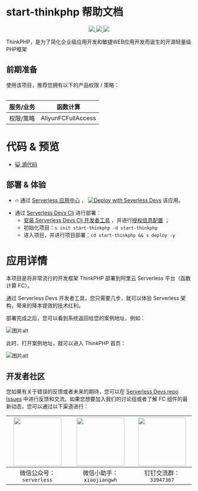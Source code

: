 # start-thinkphp 帮助文档

<p align="center" class="flex justify-center">
    <a href="https://www.serverless-devs.com" class="ml-1">
    <img src="http://editor.devsapp.cn/icon?package=start-thinkphp&type=packageType">
  </a>
  <a href="http://www.devsapp.cn/details.html?name=start-thinkphp" class="ml-1">
    <img src="http://editor.devsapp.cn/icon?package=start-thinkphp&type=packageVersion">
  </a>
  <a href="http://www.devsapp.cn/details.html?name=start-thinkphp" class="ml-1">
    <img src="http://editor.devsapp.cn/icon?package=start-thinkphp&type=packageDownload">
  </a>
</p>

<description>

ThinkPHP，是为了简化企业级应用开发和敏捷WEB应用开发而诞生的开源轻量级PHP框架

</description>

<table>

## 前期准备
使用该项目，推荐您拥有以下的产品权限 / 策略：

| 服务/业务 | 函数计算 |     
| --- |  --- |   
| 权限/策略 | AliyunFCFullAccess |  

</table>

<codepre id="codepre">

# 代码 & 预览

- [ :smiley_cat:  源代码](https://github.com/devsapp/start-web-framework/blob/master/web-framework/php/thinkphp)

</codepre>

<deploy>

## 部署 & 体验

<appcenter>

-  :fire:  通过 [Serverless 应用中心](https://fcnext.console.aliyun.com/applications/create?template=start-thinkphp) ，
[![Deploy with Severless Devs](https://img.alicdn.com/imgextra/i1/O1CN01w5RFbX1v45s8TIXPz_!!6000000006118-55-tps-95-28.svg)](https://fcnext.console.aliyun.com/applications/create?template=start-thinkphp)  该应用。 

</appcenter>

- 通过 [Serverless Devs Cli](https://www.serverless-devs.com/serverless-devs/install) 进行部署：
    - [安装 Serverless Devs Cli 开发者工具](https://www.serverless-devs.com/serverless-devs/install) ，并进行[授权信息配置](https://www.serverless-devs.com/fc/config) ；
    - 初始化项目：`s init start-thinkphp -d start-thinkphp`   
    - 进入项目，并进行项目部署：`cd start-thinkphp && s deploy -y`

</deploy>

<appdetail id="flushContent">

# 应用详情


本项目是将非常流行的开发框架 ThinkPHP 部署到阿里云 Serverless 平台（函数计算 FC）。

通过 Serverless Devs 开发者工具，您只需要几步，就可以体验 Serverless 架构，带来的降本提效的技术红利。

部署完成之后，您可以看到系统返回给您的案例地址，例如：

![图片alt](https://img.alicdn.com/imgextra/i1/O1CN01erNjW520M1S3N5XbG_!!6000000006834-2-tps-2498-932.png)

此时，打开案例地址，就可以进入 ThinkPHP 首页：

![图片alt](https://img.alicdn.com/imgextra/i2/O1CN012pLm1A1HIDS3XgnPf_!!6000000000734-2-tps-1660-882.png)



</appdetail>

<devgroup>

## 开发者社区

您如果有关于错误的反馈或者未来的期待，您可以在 [Serverless Devs repo Issues](https://github.com/serverless-devs/serverless-devs/issues) 中进行反馈和交流。如果您想要加入我们的讨论组或者了解 FC 组件的最新动态，您可以通过以下渠道进行：

<p align="center">

| <img src="https://serverless-article-picture.oss-cn-hangzhou.aliyuncs.com/1635407298906_20211028074819117230.png" width="130px" > | <img src="https://serverless-article-picture.oss-cn-hangzhou.aliyuncs.com/1635407044136_20211028074404326599.png" width="130px" > | <img src="https://serverless-article-picture.oss-cn-hangzhou.aliyuncs.com/1635407252200_20211028074732517533.png" width="130px" > |
|--- | --- | --- |
| <center>微信公众号：`serverless`</center> | <center>微信小助手：`xiaojiangwh`</center> | <center>钉钉交流群：`33947367`</center> | 

</p>

</devgroup>